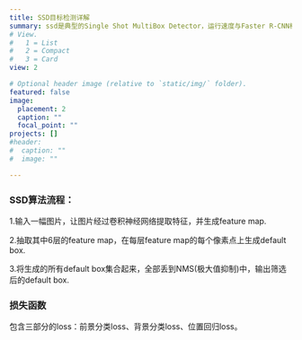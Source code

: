 ```yaml
---
title: SSD目标检测详解
summary: ssd是典型的Single Shot MultiBox Detector，运行速度与Faster R-CNN相比提升了很多
# View.
#   1 = List
#   2 = Compact
#   3 = Card
view: 2

# Optional header image (relative to `static/img/` folder).
featured: false
image:
  placement: 2
  caption: ""
  focal_point: ""
projects: []
#header:
#  caption: ""
#  image: ""

---
```

### SSD算法流程：
1.输入一幅图片，让图片经过卷积神经网络提取特征，并生成feature map.

2.抽取其中6层的feature map，在每层feature map的每个像素点上生成default box.

3.将生成的所有default box集合起来，全部丢到NMS(极大值抑制)中，输出筛选后的default box.

### 损失函数
包含三部分的loss：前景分类loss、背景分类loss、位置回归loss。
